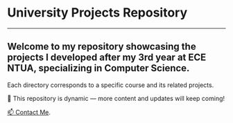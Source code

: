 # University Projects Repository
-----------------------------------------------------------------------------------------------------------------------------------------------------------------------
## Welcome to my repository showcasing the projects I developed after my 3rd year at **ECE NTUA**, specializing in **Computer Science**.

Each directory corresponds to a specific course and its related projects.

🚀 This repository is dynamic — more content and updates will keep coming!

[📫 Contact Me](mailto:vafentoulidis@outlook.com).
